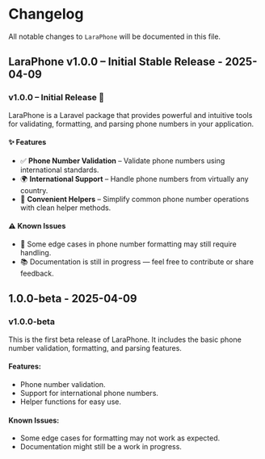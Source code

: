 # Changelog

All notable changes to `LaraPhone` will be documented in this file.

## LaraPhone v1.0.0 – Initial Stable Release - 2025-04-09

### v1.0.0 – Initial Release 🎉

LaraPhone is a Laravel package that provides powerful and intuitive tools for validating, formatting, and parsing phone numbers in your application.

#### ✨ Features

- ✅ **Phone Number Validation** – Validate phone numbers using international standards.
- 🌍 **International Support** – Handle phone numbers from virtually any country.
- 🧰 **Convenient Helpers** – Simplify common phone number operations with clean helper methods.

#### ⚠️ Known Issues

- 🔧 Some edge cases in phone number formatting may still require handling.
- 📚 Documentation is still in progress — feel free to contribute or share feedback.

## 1.0.0-beta - 2025-04-09

### v1.0.0-beta

This is the first beta release of LaraPhone. It includes the basic phone number validation, formatting, and parsing features.

#### Features:

- Phone number validation.
- Support for international phone numbers.
- Helper functions for easy use.

#### Known Issues:

- Some edge cases for formatting may not work as expected.
- Documentation might still be a work in progress.
